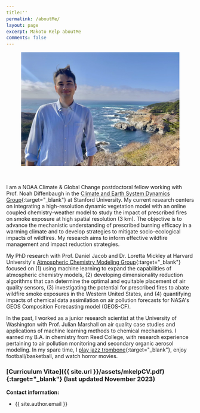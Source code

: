 ```yaml
---
title:''
permalink: /aboutMe/
layout: page
excerpt: Makoto Kelp aboutMe
comments: false
---
```


<figure>
<img src="/assets/img/bigsur.jpg" alt="bigsur fig">
</figure>

<br />


I am a NOAA Climate & Global Change postdoctoral fellow working with Prof. Noah Diffenbaugh in the [Climate and Earth System Dynamics Group](https://climatelab.stanford.edu/){:target="_blank"} at Stanford University. My current research centers on integrating a high-resolution dynamic vegetation model with an online coupled chemistry-weather model to study the impact of prescribed fires on smoke exposure at high spatial resolution (3 km). The objective is to advance the mechanistic understanding of prescribed burning efficacy in a warming climate and to develop strategies to mitigate socio-ecological impacts of wildfires. My research aims to inform effective wildfire management and impact reduction strategies.

My PhD research with Prof. Daniel Jacob and Dr. Loretta Mickley at Harvard University's [Atmospheric Chemistry Modeling Group](https://acmg.seas.harvard.edu/){:target="_blank"} focused on (1) using machine learning to expand the capabilities of atmospheric chemistry models, (2) developing dimensionality reduction algorithms that can determine the optimal and equitable placement of air quality sensors, (3) investigating the potential for prescribed fires to abate wildfire smoke exposures in the Western United States, and (4) quantifying impacts of chemical data assimilation on air pollution forecasts for NASA's GEOS Composition Forecasting model (GEOS-CF).

In the past, I worked as a junior research scientist at the University of Washington with Prof. Julian Marshall on air quality case studies and applications of machine learning methods to chemical mechanisms. I earned my B.A. in chemistry from Reed College, with research experience pertaining to air pollution monitoring and secondary organic aerosol modeling. In my spare time, I [play jazz trombone](https://soundcloud.com/philosophytalk/it-dont-mean-a-thing-from-your-lying-eyes-112915){:target="_blank"}, enjoy football/basketball, and watch horror movies.


### [Curriculum Vitae]({{ site.url }}/assets/mkelpCV.pdf){:target="_blank"} (last updated November 2023)


**Contact information:**
- {{ site.author.email }}
